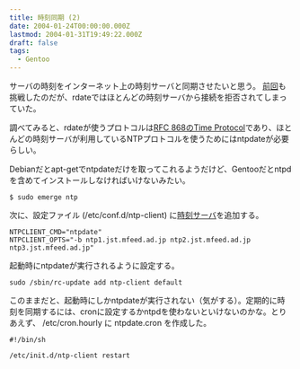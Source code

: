 ```yaml
---
title: 時刻同期 (2)
date: 2004-01-24T00:00:00.000Z
lastmod: 2004-01-31T19:49:22.000Z
draft: false
tags:
  - Gentoo
---
```


サーバの時刻をインターネット上の時刻サーバと同期させたいと思う。 [前回](/posts/20040112/p04)も挑戦したのだが、rdateではほとんどの時刻サーバから接続を拒否されてしまっていた。

調べてみると、rdateが使うプロトコルは[RFC 868のTime Protocol](http://www.ietf.org/rfc/rfc0868.txt)であり、ほとんどの時刻サーバが利用しているNTPプロトコルを使うためにはntpdateが必要らしい。

Debianだとapt-getでntpdateだけを取ってこれるようだけど、Gentooだとntpdを含めてインストールしなければいけないみたい。

```
$ sudo emerge ntp
```

次に、設定ファイル (/etc/conf.d/ntp-client) に[時刻サーバ](http://plamo.minidns.net/ntpsites.shtml)を追加する。

```
NTPCLIENT_CMD="ntpdate"
NTPCLIENT_OPTS="-b ntp1.jst.mfeed.ad.jp ntp2.jst.mfeed.ad.jp ntp3.jst.mfeed.ad.jp"
```

起動時にntpdateが実行されるように設定する。

```
sudo /sbin/rc-update add ntp-client default
```

このままだと、起動時にしかntpdateが実行されない（気がする）。定期的に時刻を同期するには、cronに設定するかntpdを使わないといけないのかな。とりあえず、 /etc/cron.hourly に ntpdate.cron を作成した。

```
#!/bin/sh

/etc/init.d/ntp-client restart
```
